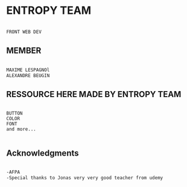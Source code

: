 # ENTROPY TEAM

```bash

FRONT WEB DEV

```

## MEMBER


```bash

MAXIME LESPAGNOl
ALEXANDRE BEUGIN

```

## RESSOURCE HERE MADE BY ENTROPY TEAM

```

BUTTON
COLOR
FONT
and more...


```

## Acknowledgments

```bash

-AFPA 
-Special thanks to Jonas very very good teacher from udemy

```

